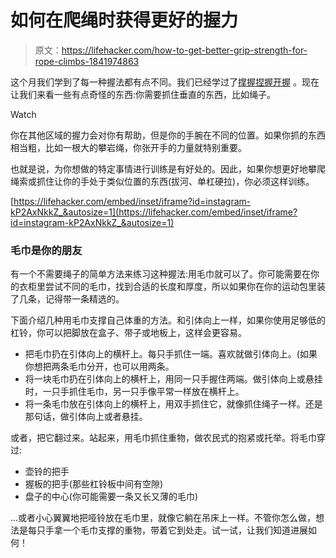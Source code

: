 # 如何在爬绳时获得更好的握力

> 原文：<https://lifehacker.com/how-to-get-better-grip-strength-for-rope-climbs-1841974863>

这个月我们学到了每一种握法都有点不同。我们已经学过了[撑握](https://vitals.lifehacker.com/how-to-get-a-stronger-support-grip-for-deadlifts-and-ha-1841519693)[捏握](https://vitals.lifehacker.com/how-to-strengthen-your-pinch-grip-1841693061)[开握](https://vitals.lifehacker.com/lets-train-our-open-hand-grip-1841830862) 。现在让我们来看一些有点奇怪的东西:你需要抓住垂直的东西，比如绳子。

Watch

你在其他区域的握力会对你有帮助，但是你的手腕在不同的位置。如果你抓的东西相当粗，比如一根大的攀岩绳，你张开手的力量就特别重要。

也就是说，为你想做的特定事情进行训练是有好处的。因此，如果你想更好地攀爬绳索或抓住让你的手处于类似位置的东西(拔河、单杠硬拉)，你必须这样训练。

 [https://lifehacker.com/embed/inset/iframe?id=instagram-kP2AxNkkZ_&autosize=1](https://lifehacker.com/embed/inset/iframe?id=instagram-kP2AxNkkZ_&autosize=1) 

### 毛巾是你的朋友

有一个不需要绳子的简单方法来练习这种握法:用毛巾就可以了。你可能需要在你的衣柜里尝试不同的毛巾，找到合适的长度和厚度，所以如果你在你的运动包里装了几条，记得带一条精选的。

下面介绍几种用毛巾支撑自己体重的方法。和引体向上一样，如果你使用足够低的杠铃，你可以把脚放在盒子、带子或地板上，这样会更容易。

*   把毛巾扔在引体向上的横杆上。每只手抓住一端。喜欢就做引体向上。(如果你想把两条毛巾分开，也可以用两条。
*   将一块毛巾扔在引体向上的横杆上，用同一只手握住两端。做引体向上或悬挂时，一只手抓住毛巾，另一只手像平常一样放在横杆上。
*   将一条毛巾放在引体向上的横杆上，用双手抓住它，就像抓住绳子一样。还是那句话，做引体向上或者悬挂。

或者，把它翻过来。站起来，用毛巾抓住重物，做农民式的抱紧或托举。将毛巾穿过:

*   壶铃的把手
*   握板的把手(那些杠铃板中间有空隙)
*   盘子的中心(你可能需要一条又长又薄的毛巾)

...或者小心翼翼地把哑铃放在毛巾里，就像它躺在吊床上一样。不管你怎么做，想法是每只手拿一个毛巾支撑的重物，带着它到处走。试一试，让我们知道进展如何！